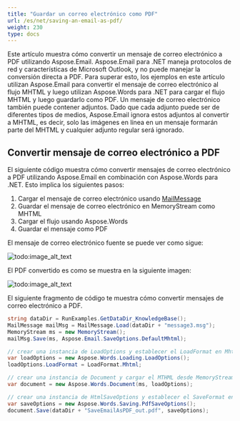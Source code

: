 ```yaml
---
title: "Guardar un correo electrónico como PDF"
url: /es/net/saving-an-email-as-pdf/
weight: 230
type: docs
---
```



Este artículo muestra cómo convertir un mensaje de correo electrónico a PDF utilizando Aspose.Email. Aspose.Email para .NET maneja protocolos de red y características de Microsoft Outlook, y no puede manejar la conversión directa a PDF. Para superar esto, los ejemplos en este artículo utilizan Aspose.Email para convertir el mensaje de correo electrónico al flujo MHTML y luego utilizan Aspose.Words para .NET para cargar el flujo MHTML y luego guardarlo como PDF. Un mensaje de correo electrónico también puede contener adjuntos. Dado que cada adjunto puede ser de diferentes tipos de medios, Aspose.Email ignora estos adjuntos al convertir a MHTML, es decir, solo las imágenes en línea en un mensaje formarán parte del MHTML y cualquier adjunto regular será ignorado.
## **Convertir mensaje de correo electrónico a PDF**
El siguiente código muestra cómo convertir mensajes de correo electrónico a PDF utilizando Aspose.Email en combinación con Aspose.Words para .NET. Esto implica los siguientes pasos:

1. Cargar el mensaje de correo electrónico usando [MailMessage](https://apireference.aspose.com/net/email/aspose.email/mailmessage)
1. Guardar el mensaje de correo electrónico en MemoryStream como MHTML
1. Cargar el flujo usando Aspose.Words
1. Guardar el mensaje como PDF

El mensaje de correo electrónico fuente se puede ver como sigue:

![todo:image_alt_text](saving-an-email-as-pdf_1.png)

El PDF convertido es como se muestra en la siguiente imagen:

![todo:image_alt_text](saving-an-email-as-pdf_2.png)

El siguiente fragmento de código te muestra cómo convertir mensajes de correo electrónico a PDF.

```csharp
string dataDir = RunExamples.GetDataDir_KnowledgeBase();
MailMessage mailMsg = MailMessage.Load(dataDir + "message3.msg");
MemoryStream ms = new MemoryStream();
mailMsg.Save(ms, Aspose.Email.SaveOptions.DefaultMhtml);

// crear una instancia de LoadOptions y establecer el LoadFormat en Mhtml
var loadOptions = new Aspose.Words.Loading.LoadOptions();
loadOptions.LoadFormat = LoadFormat.Mhtml;

// crear una instancia de Document y cargar el MTHML desde MemoryStream
var document = new Aspose.Words.Document(ms, loadOptions);

// crear una instancia de HtmlSaveOptions y establecer el SaveFormat en Html
var saveOptions = new Aspose.Words.Saving.PdfSaveOptions();
document.Save(dataDir + "SaveEmailAsPDF_out.pdf", saveOptions);
```